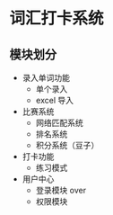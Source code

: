# 词汇打卡系统

## 模块划分
- 录入单词功能
    - 单个录入
    - excel 导入
- 比赛系统
    - 网络匹配系统
    - 排名系统
    - 积分系统（豆子）
- 打卡功能
    - 练习模式
- 用户中心
    - 登录模块 over
    - 权限模块